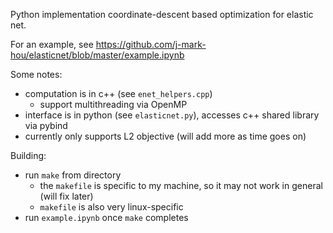 Python implementation coordinate-descent based optimization for elastic net.

For an example, see https://github.com/j-mark-hou/elasticnet/blob/master/example.ipynb

Some notes:

- computation is in c++ (see `enet_helpers.cpp`)
	- support multithreading via OpenMP
- interface is in python (see `elasticnet.py`), accesses c++ shared library via pybind
- currently only supports L2 objective (will add more as time goes on)

Building:

- run `make` from directory
	- the `makefile` is specific to my machine, so it may not work in general (will fix later)
	- `makefile` is also very linux-specific
- run `example.ipynb` once `make` completes